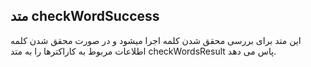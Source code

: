 ## متد checkWordSuccess

این متد برای بررسی محقق شدن کلمه اجرا میشود و در صورت محقق شدن کلمه اطلاعات مربوط به کاراکترها را به متد checkWordsResult پاس می دهد.
